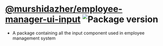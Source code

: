 # [@murshidazher/employee-manager-ui-input](https://github.com/murshidazher/employee-manager-ui/tree/main/packages/input) ![Package version](https://img.shields.io/github/package-json/v/murshidazher/employee-manager-ui?filename=packages%2Finputui%2Fpackage.json\&label=%20\&color=0080FF)

- A package containing all the input component used in employee management system
